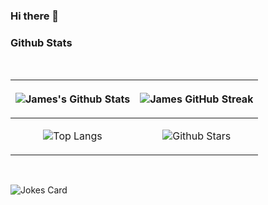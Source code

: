 ### Hi there 👋

<!--
**jgfrazie/jgfrazie** is a ✨ _special_ ✨ repository because its `README.md` (this file) appears on your GitHub profile.

Here are some ideas to get you started:

- 🔭 I’m currently working on ...
- 🌱 I’m currently learning ...
- 👯 I’m looking to collaborate on ...
- 🤔 I’m looking for help with ...
- 💬 Ask me about ...
- 📫 How to reach me: ...
- 😄 Pronouns: ...
- ⚡ Fun fact: ...
-->

<!--
<details>
  <summary>:zap: Github Stats</summary>
<p align='center'>
  <img align="center" src="https://github-readme-stats.vercel.app/api?username=jgfrazie&show_icons=true&title_color=fff&icon_color=79ff97&text_color=efefef&bg_color=24292e" alt="Lakshya's Github Stats">
</p>
<br>
<p align='center'>
  <img align="center" src="https://github-readme-stats.vercel.app/api/top-langs/?username=Sumanth-Talluri&show_icons=true&hide_border=true&theme=radical">
</p>
</details> -->

### Github Stats

<br>

| <p align="center">![James's Github Stats](https://github-readme-stats.vercel.app/api?username=jgfrazie&show_icons=true&theme=radical)</p> | <p align="center">![James GitHub Streak](https://github-readme-streak-stats.herokuapp.com/?user=jgfrazie&theme=radical) |
| --- | --- |
| <p align="center">![Top Langs](https://github-readme-stats.vercel.app/api/top-langs/?username=jgfrazie&theme=radical)</p> | <p align="center">![Github Stars](https://github-readme-stats.vercel.app/api?username=jgfrazie&show_icons=true&locale=en&count_private=true&hide_rank=true&custom_title=My%20GitHub%20Stats&disable_animations=true&theme=radical)</p> |

<br>

![Jokes Card](https://readme-jokes.vercel.app/api?theme=radical)
